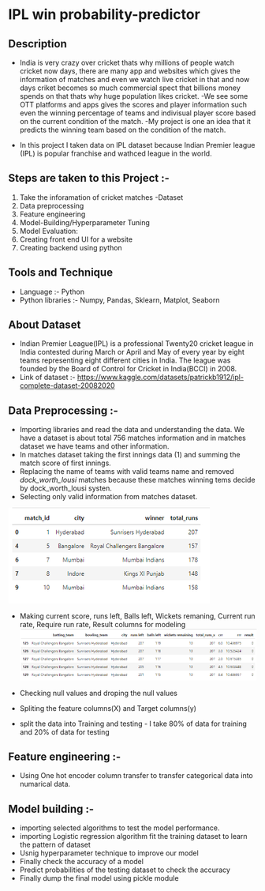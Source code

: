 # IPL win probability-predictor

## Description  
- India is very crazy over cricket thats why millions of people watch cricket now days, there are many app and websites which gives the information of matches and even we watch live cricket in that and now days criket becomes so much commercial spect that billions money spends on that thats why huge population likes cricket.
-We see some OTT platforms and apps gives the scores and player information such even the winning percentage of teams and indivisual player score based on the current condition of the match.
-My project is one an idea that it predicts the winning team based on the condition of the match. 

- In this project I taken data on IPL dataset because Indian Premier league (IPL) is popular franchise and wathced league in the world. 

## Steps are taken to this Project :- 
1. Take the inforamation of cricket matches -Dataset
2. Data preprocessing
4. Feature engineering
6. Model-Building/Hyperparameter Tuning
7. Model Evaluation: 
8. Creating front end UI for a website
9. Creating backend using python

## Tools and Technique
- Language :- Python
- Python libraries :- Numpy, Pandas, Sklearn, Matplot, Seaborn

## About Dataset
- Indian Premier League(IPL) is a professional Twenty20 cricket league in India contested during March or April and May of every year by eight teams representing eight different cities in India. The league was founded by the Board of Control for Cricket in India(BCCI) in 2008.
- Link of dataset :- https://www.kaggle.com/datasets/patrickb1912/ipl-complete-dataset-20082020

## Data Preprocessing :- 
- Importing libraries and read the data and understanding the data. We have a dataset is about total 756 matches information and in matches dataset we have teams and other information. 
- In matches dataset taking the first innings data (1) and summing the match score of first innings.
- Replacing the name of teams with valid teams name and removed *dock_worth_lousi* matches because these matches winning tems decide by dock_worth_lousi systen.
- Selecting only valid information from matches dataset. 

![Matches dataset](https://github.com/SagarGuttal/Deployment-of-model-in-website/blob/main/matches%20data.png)

- Making current score, runs left, Balls left, Wickets remaning, Current run rate, Require run rate, Result columns for modeling
![final dataset](https://github.com/SagarGuttal/Deployment-of-model-in-website/blob/main/Final_data.png)

- Checking null values and droping the null values
- Spliting the feature columns(X) and Target columns(y)
- split the data into Training and testing - I take 80% of data for training and 20% of data for testing

## Feature engineering :-
- Using One hot encoder column transfer to transfer categorical data into numarical data. 

## Model building :-
- importing selected algorithms to test the model performance.
- importing Logistic regression algorithm fit the training dataset to learn the pattern of dataset
- Usnig hyperparameter technique to improve our model
- Finally check the accuracy of a model
- Predict probabilities of the testing dataset to check the accuracy
- Finally dump the final model using pickle module
